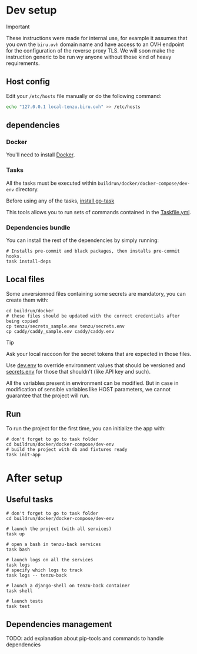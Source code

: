 # Dev setup

> [!IMPORTANT]
> These instructions were made for internal use, for example it assumes
> that you own the `biru.ovh` domain name and have access to an OVH endpoint
> for the configuration of the reverse proxy TLS.
> We will soon make the instruction generic to be run wy anyone without
> those kind of heavy requirements.

## Host config
Edit your `/etc/hosts` file manually or do the following command:
```bash
echo "127.0.0.1 local-tenzu.biru.ovh" >> /etc/hosts
```

## dependencies
### Docker
You'll need to install [Docker](https://docs.docker.com/desktop/).

### Tasks

All the tasks must be executed within `buildrun/docker/docker-compose/dev-env` directory.

Before using any of the tasks, [install go-task](https://taskfile.dev/installation/)

This tools allows you to run sets of commands contained in the [Taskfile.yml](buildrun/docker/docker-compose/dev-env/Taskfile.yml).

### Dependencies bundle

You can install the rest of the dependencies by simply running:
```shell
# Installs pre-commit and black packages, then installs pre-commit hooks.
task install-deps
```

## Local files

Some unversionned files containing some secrets are mandatory, you can create them with:

```shell
cd buildrun/docker
# these files should be updated with the correct credentials after being copied
cp tenzu/secrets_sample.env tenzu/secrets.env
cp caddy/caddy_sample.env caddy/caddy.env
```

> [!TIP]
> Ask your local raccoon for the secret tokens that are expected in those files.


Use [dev.env](buildrun/docker/tenzu/dev.env) to override environment values that 
should be versioned and [secrets.env](buildrun/docker/tenzu/secrets.env) for
those that shouldn't (like API key and such).

All the variables present in environment can be modified.
But in case in modification of sensible variables like HOST parameters, we cannot guarantee that the project will run.

## Run

To run the project for the first time, you can initialize the app with:
```shell
# don't forget to go to task folder
cd buildrun/docker/docker-compose/dev-env
# build the project with db and fixtures ready
task init-app
```

# After setup
## Useful tasks
 
```shell
# don't forget to go to task folder
cd buildrun/docker/docker-compose/dev-env

# launch the project (with all services)
task up

# open a bash in tenzu-back services
task bash

# launch logs on all the services 
task logs
# specify which logs to track
task logs -- tenzu-back

# launch a django-shell on tenzu-back container
task shell

# launch tests
task test
```

## Dependencies management

TODO: add explanation about pip-tools and commands to handle dependencies

